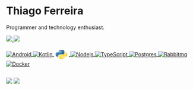 # Thiago Ferreira


Programmer and technology enthusiast.

<div>
  <a href="https://github.com/thiaagodev">
  <img height="180em" src="https://github-readme-stats.vercel.app/api?username=thiaagodev&show_icons=true&theme=tokyonight&include_all_commits=true&count_private=true"/>
  <img height="180em" src="https://github-readme-stats.vercel.app/api/top-langs/?username=thiaagodev&layout=compact&langs_count=7&theme=tokyonight"/>
</div>
   
<div style="display: inline_block"><br>
   <img align="center" alt="Android" height="30" width="40" src="https://img.shields.io/badge/Android-3DDC84?style=for-the-badge&logo=android&logoColor=white">
   <img align="center" alt="Kotlin" height="30" width="40" src="https://img.shields.io/badge/kotlin-%230095D5.svg?style=for-the-badge&logo=kotlin&logoColor=white">
   <img align="center" alt="Python" height="30" width="40" src="https://raw.githubusercontent.com/devicons/devicon/master/icons/python/python-original.svg">
   <img align="center" alt="Nodejs" src="https://img.shields.io/badge/Node.js-339933?style=for-the-badge&logo=nodedotjs&logoColor=white">
   <img align="center" alt="TypeScript" src="https://img.shields.io/badge/TypeScript-007ACC?style=for-the-badge&logo=typescript&logoColor=white">
   <img align="center" alt="Postgres" src="https://img.shields.io/badge/PostgreSQL-316192?style=for-the-badge&logo=postgresql&logoColor=white">
   <img align="center" alt="Rabbitmq" src="https://img.shields.io/badge/rabbitmq-%23FF6600.svg?&style=for-the-badge&logo=rabbitmq&logoColor=white">
   <img align="center" alt="Docker" src="https://img.shields.io/badge/docker-%230db7ed.svg?style=for-the-badge&logo=docker&logoColor=white">
</div>
   
  ##
 
<div> 
  <a href="https://www.linkedin.com/in/thiaagodev/" target="_blank"><img src="https://img.shields.io/badge/LinkedIn-0077B5?style=for-the-badge&logo=linkedin&logoColor=white"         target="_blank"></a>
  <a href="mailto:thiaago.dev@gmail.com"><img src="https://img.shields.io/badge/Gmail-D14836?style=for-the-badge&logo=gmail&logoColor=white" target="_blank"></a>
</div>
